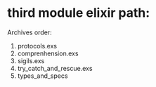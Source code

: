 # third module elixir path:

Archives order: 
1. protocols.exs
2. comprenhension.exs
3. sigils.exs
4. try_catch_and_rescue.exs
5. types_and_specs